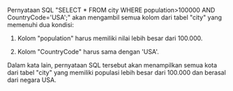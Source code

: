 Pernyataan SQL "SELECT * FROM city WHERE population>100000 AND CountryCode='USA';" akan mengambil semua kolom dari tabel "city" yang memenuhi dua kondisi:

  1. Kolom "population" harus memiliki nilai lebih besar dari 100.000.

  2. Kolom "CountryCode" harus sama dengan 'USA'.

Dalam kata lain, pernyataan SQL tersebut akan menampilkan semua kota dari tabel "city" yang memiliki populasi lebih besar dari 100.000 dan berasal dari negara USA.
